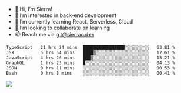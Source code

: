 - 👋 Hi, I’m Sierra!
- 👀 I’m interested in back-end development
- 🌱 I’m currently learning React, Serverless, Cloud
- 💞️ I’m looking to collaborate on learning
- 📫 Reach me via git@sierrac.dev

<!--START_SECTION:waka-->

```text
TypeScript   21 hrs 24 mins  ████████████████░░░░░░░░░   63.81 %
JSX          5 hrs 54 mins   ████▒░░░░░░░░░░░░░░░░░░░░   17.61 %
JavaScript   4 hrs 26 mins   ███▒░░░░░░░░░░░░░░░░░░░░░   13.21 %
GraphQL      1 hrs 23 mins   █░░░░░░░░░░░░░░░░░░░░░░░░   04.13 %
JSON         0 hrs 11 mins   ░░░░░░░░░░░░░░░░░░░░░░░░░   00.53 %
Bash         0 hrs 8 mins    ░░░░░░░░░░░░░░░░░░░░░░░░░   00.41 %
```

<!--END_SECTION:waka-->


![](https://hit.yhype.me/github/profile?user_id=7351311)
